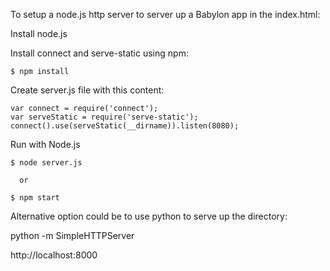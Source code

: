 To setup a node.js http server to server up a Babylon app in the index.html:

Install node.js

Install connect and serve-static using npm:

    $ npm install

Create server.js file with this content:

    var connect = require('connect');
    var serveStatic = require('serve-static');
    connect().use(serveStatic(__dirname)).listen(8080);

Run with Node.js

    $ node server.js
  
      or

    $ npm start


Alternative option could be to use python to serve up the directory:

python -m SimpleHTTPServer

http://localhost:8000



